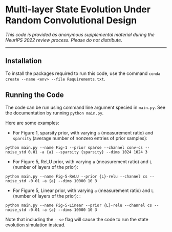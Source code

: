 # Multi-layer State Evolution Under Random Convolutional Design

_This code is provided as anonymous supplemental material during the NeurIPS 2022 review process. Please do not distribute_. 

---

## Installation

To install the packages required to run this code, use the command `conda create --name <env> --file Requirements.txt`.


## Running the Code 
The code can be run using command line argument specied in `main.py`. See the documentation by running `python main.py`. 

Here are some examples:

- For Figure 1, sparsity prior, with varying `a` (measurement ratio) and `sparsity` (average number of nonzero entries of prior samples):

`python main.py --name Fig-1 --prior sparse --channel conv-cs --noise_std 0.01 -a {a} --sparsity {sparsity} --dims 1024 1024 3`

- For Figure 5, ReLU prior, with varying `a` (measurement ratio) and `L` (number of layers of the prior): 

`python main.py --name Fig-5-ReLU --prior {L}-relu --channel cs --noise_std -0.01 -a {a} --dims 10000 10 3`

- For Figure 5, Linear prior, with varying `a` (measurement ratio) and `L` (number of layers of the prior): :

`python main.py --name Fig-5-Linear --prior {L}-relu --channel cs --noise_std -0.01 -a {a} --dims 10000 10 3`

Note that including the `--se` flag will cause the code to run the state evolution simulation instead. 
